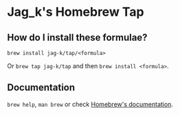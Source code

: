 # Jag_k's Homebrew Tap

## How do I install these formulae?

`brew install jag-k/tap/<formula>`

Or `brew tap jag-k/tap` and then `brew install <formula>`.

## Documentation

`brew help`, `man brew` or check [Homebrew's documentation](https://docs.brew.sh).
